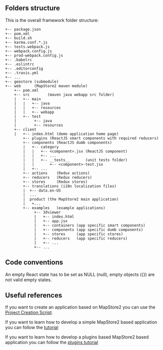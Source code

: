 ## Folders structure

This is the overall framework folder structure:

```
+-- package.json
+-- pom.xml
+-- build.sh
+-- karma.conf.*.js
+-- tests.webpack.js
+-- webpack.config.js
+-- prod-webpack.config.js
+-- .babelrc
+-- .eslintrc
+-- .editorconfig
+-- .travis.yml
+-- ...
+-- geostore (submodule)
+-- web      (MapStore2 maven module)
    +-- pom.xml
    +-- src        (maven java webapp src folder)
    |   +-- main
    |   |   +-- java
    |   |   +-- resources
    |   |   +-- webapp
    |   +-- test
    |        +-- java
    |        +-- resources   
    +-- client
    |   +-- index.html (demo application home page) 
        +-- plugins (ReactJS smart components with required reducers)
        +-- components (ReactJS dumb components)
        |   +-- category
        |   |   +-- <component>.jsx (ReactJS component)
        |   |   +-- ...
        |   |   +-- __tests__       (unit tests folder)
        |   |       +-- <component>-test.jsx 
        |   +-- ...
        +-- actions    (Redux actions)
        +-- reducers   (Redux reducers)
        +-- stores     (Redux stores)
        +-- translations (i18n localization files)
        |  +-- data.en-US
        |  ...
        |  product (the MapStore2 main application)
        |   +...
        +-- examples   (example applications)
             +-- 3dviewer
             |   +-- index.html
             |   +-- app.jsx
             |   +-- containers (app specific smart components)
             |   +-- components (app specific dumb components)
             |   +-- stores     (app specific stores)
             |   +-- reducers   (app specific reducers)
             |   +-- ...
             +-- ...
```

## Code conventions

An empty React state has to be set as NULL (null), empty objects ({}) are not valid empty states.

## Useful references

If you want to create an application based on MapStore2 you can use the [Project Creation Script](project-creation-script).

If you want to learn how to develop a simple MapStore2 based application you can follow the [tutorial](application-tutorial)

If you want to learn how to develop a plugins based MapStore2 based application you can follow the [plugins tutorial](plugins-architecture#building-an-application-using-plugins)